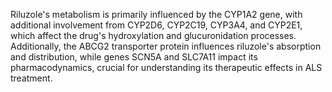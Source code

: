 Riluzole's metabolism is primarily influenced by the CYP1A2 gene, with additional involvement from CYP2D6, CYP2C19, CYP3A4, and CYP2E1, which affect the drug's hydroxylation and glucuronidation processes. Additionally, the ABCG2 transporter protein influences riluzole's absorption and distribution, while genes SCN5A and SLC7A11 impact its pharmacodynamics, crucial for understanding its therapeutic effects in ALS treatment.